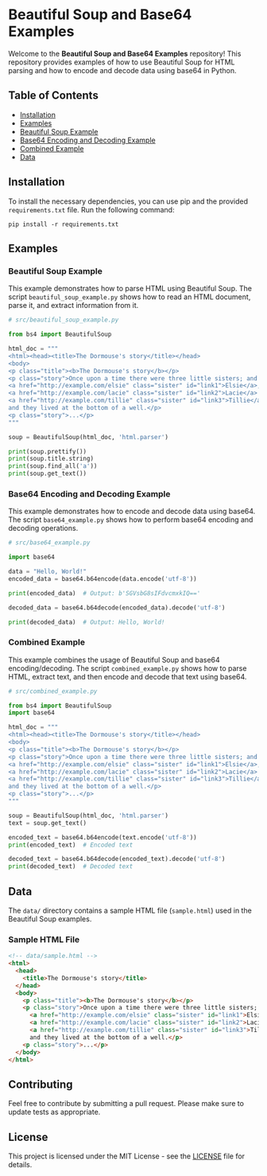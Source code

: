 # Beautiful Soup and Base64 Examples

Welcome to the **Beautiful Soup and Base64 Examples** repository! This repository provides examples of how to use Beautiful Soup for HTML parsing and how to encode and decode data using base64 in Python.

## Table of Contents

- [Installation](#installation)
- [Examples](#examples)
- [Beautiful Soup Example](#beautiful-soup-example)
- [Base64 Encoding and Decoding Example](#base64-encoding-and-decoding-example)
- [Combined Example](#combined-example)
- [Data](#data)

## Installation

To install the necessary dependencies, you can use pip and the provided `requirements.txt` file. Run the following command:

```
pip install -r requirements.txt
```

## Examples

### Beautiful Soup Example

This example demonstrates how to parse HTML using Beautiful Soup. The script `beautiful_soup_example.py` shows how to read an HTML document, parse it, and extract information from it.

```python
# src/beautiful_soup_example.py

from bs4 import BeautifulSoup

html_doc = """
<html><head><title>The Dormouse's story</title></head>
<body>
<p class="title"><b>The Dormouse's story</b></p>
<p class="story">Once upon a time there were three little sisters; and their names were
<a href="http://example.com/elsie" class="sister" id="link1">Elsie</a>,
<a href="http://example.com/lacie" class="sister" id="link2">Lacie</a> and
<a href="http://example.com/tillie" class="sister" id="link3">Tillie</a>;
and they lived at the bottom of a well.</p>
<p class="story">...</p>
"""

soup = BeautifulSoup(html_doc, 'html.parser')

print(soup.prettify())
print(soup.title.string)
print(soup.find_all('a'))
print(soup.get_text())
```

### Base64 Encoding and Decoding Example

This example demonstrates how to encode and decode data using base64. The script `base64_example.py` shows how to perform base64 encoding and decoding operations.

```python
# src/base64_example.py

import base64

data = "Hello, World!"
encoded_data = base64.b64encode(data.encode('utf-8'))

print(encoded_data)  # Output: b'SGVsbG8sIFdvcmxkIQ=='

decoded_data = base64.b64decode(encoded_data).decode('utf-8')

print(decoded_data)  # Output: Hello, World!
```

### Combined Example

This example combines the usage of Beautiful Soup and base64 encoding/decoding. The script `combined_example.py` shows how to parse HTML, extract text, and then encode and decode that text using base64.

```python
# src/combined_example.py

from bs4 import BeautifulSoup
import base64

html_doc = """
<html><head><title>The Dormouse's story</title></head>
<body>
<p class="title"><b>The Dormouse's story</b></p>
<p class="story">Once upon a time there were three little sisters; and their names were
<a href="http://example.com/elsie" class="sister" id="link1">Elsie</a>,
<a href="http://example.com/lacie" class="sister" id="link2">Lacie</a> and
<a href="http://example.com/tillie" class="sister" id="link3">Tillie</a>;
and they lived at the bottom of a well.</p>
<p class="story">...</p>
"""

soup = BeautifulSoup(html_doc, 'html.parser')
text = soup.get_text()

encoded_text = base64.b64encode(text.encode('utf-8'))
print(encoded_text)  # Encoded text

decoded_text = base64.b64decode(encoded_text).decode('utf-8')
print(decoded_text)  # Decoded text
```

## Data

The `data/` directory contains a sample HTML file (`sample.html`) used in the Beautiful Soup examples.

### Sample HTML File

```html
<!-- data/sample.html -->
<html>
  <head>
    <title>The Dormouse's story</title>
  </head>
  <body>
    <p class="title"><b>The Dormouse's story</b></p>
    <p class="story">Once upon a time there were three little sisters; and their names were
      <a href="http://example.com/elsie" class="sister" id="link1">Elsie</a>,
      <a href="http://example.com/lacie" class="sister" id="link2">Lacie</a> and
      <a href="http://example.com/tillie" class="sister" id="link3">Tillie</a>;
      and they lived at the bottom of a well.</p>
    <p class="story">...</p>
  </body>
</html>
```

## Contributing

Feel free to contribute by submitting a pull request. Please make sure to update tests as appropriate.

## License

This project is licensed under the MIT License - see the [LICENSE](/LICENSE) file for details.